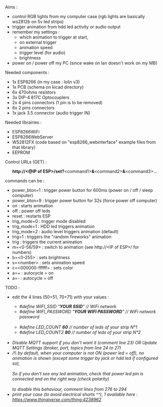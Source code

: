 Aims : 
- control RGB lights from my computer case (rgb lights are basically ws2812b on 5v led strips)
- trigger animation from hdd led activity or audio output
- remember my settings :
	- which animation to trigger at start, 
	- on external trigger
	- animation speed
	- trigger level (for audio)
	- brightness
- power on / power off my PC (since wake on lan doesn't work on my MB)

Needed components : 
- 1x ESP8266 (in my case : lolin v3)
- 1x PCB (schema on kicad directory)
- 6x 470ohms resistors
- 3x DIP-4 817C Optocouplers
- 2x 4 pins connectors (1 pin is to be removed)
- 6x 2 pins connectors
- 1x jack 3.5 connector (audio trigger IN)

Needed librairies : 
- ESP8266WiFi
- ESP8266WebServer
- WS2812FX (code based on "esp8266_webinterface" example files from that library)
- EEPROM

Control URLs (GET) : <br>
<ul><b>http://&#60;@IP of ESP&#62;/set?</b>&#60;command1&#62;<b>&</b>&#60;command2&#62;<b>&</b>&#60;command3&#62;...</ul>
commands can be :
<ul>
	<li> power_bton=1		: trigger power button for 600ms (power on / off / sleep computer)</li>
	<li> power_bton=9		: trigger power button for 32s (force power off computer)</li>
	<li> on			: starts animation</li>
	<li> off			: power off leds</li>
	<li> reset			: restarts ESP</li>
	<li> trig_mode=0  		: trigger mode disabled</li>
	<li> trig_mode=1  		: HDD led triggers animation</li>
	<li> trig_mode=2  		: audio level triggers animation (default)</li>
	<li> trig=1		: triggers the "random fireworks" animation</li>
	<li> trig			: triggers the current animation</li>
	<li> m=&#60;0-56/59&#62;		: switch to animation (see http://&#60;IP of ESP&#62;/ for numbers)</li>
	<li> b=&#60;0-255&#62;		: sets brightness</li>
	<li> s=&#60;number&#62;		: sets animation speed</li>
	<li> c=&#60;000000-ffffff&#62;	: sets color</li>
	<li> a=+			: autocycle = on</li>
	<li> a=-			: autocycle = off</li>
</ul>

TODO : 
<ul>
	<li>edit the 4 lines (50+51, 70+71) with your values :</li>
	<ul><i>
		<li>#define WIFI_SSID "<b>YOUR SSID</b>"     // WiFi network</li>
		<li>#define WIFI_PASSWORD "<b>YOUR WIFI PASSWORD</b>" // WiFi network password</li>
	<br>
		<li>#define LED_COUNT <b>60</b>        // number of leds of your strip N°1</li>
		<li>#define LED_COUNT2 <b>80</b>		// number of leds of your strip N°2 </li>
	</ul>
	<br>
	<li>Disable MQTT support if you don't want it (comment line 23) OR Update MQTT Settings  (broker, port, topics from line 24 to 27)</li>
	<li>/!\ by default, when your computer is not ON (power led = off), no animation is shown (except some trigger by jack or hdd led if configured so), </li>
	<br>	So if you don't see any led animation, check that power led pin is connected and on the right way (check polarity)<br>
	<br>	to disable this behaviour, comment lines from 276 to 294</li>
	<br>
	<li>print your case (to avoid electrical shorts ^^), 1 available here : <a href="https://www.thingiverse.com/thing:4238962">https://www.thingiverse.com/thing:4238962</a></li>
</ul>

